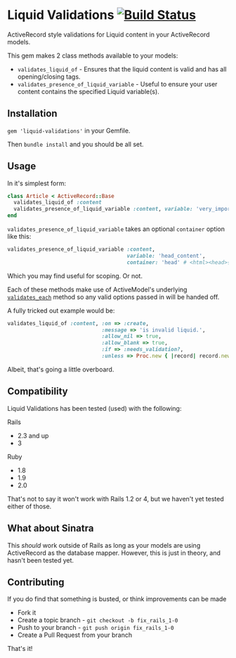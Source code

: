 Liquid Validations [![Build Status](https://travis-ci.org/bigcartel/liquid-validation.png)](https://travis-ci.org/bigcartel/liquid-validation)
=================

ActiveRecord style validations for Liquid content in your ActiveRecord models.

This gem makes 2 class methods available to your models:
  * `validates_liquid_of` - Ensures that the liquid content is valid and has all opening/closing tags.
  * `validates_presence_of_liquid_variable` - Useful to ensure your user content contains the specified Liquid variable(s).

Installation
--------

`gem 'liquid-validations'` in your Gemfile.

Then `bundle install` and you should be all set.


Usage
--------

In it's simplest form:

``` ruby
class Article < ActiveRecord::Base
  validates_liquid_of :content
  validates_presence_of_liquid_variable :content, variable: 'very_important_variable'
end
```

`validates_presence_of_liquid_variable` takes an optional `container` option like this:

``` ruby
validates_presence_of_liquid_variable :content, 
                                      variable: 'head_content', 
                                      container: 'head' # <html><head>{{ head_content }}</head>...
```

Which you may find useful for scoping. Or not.



Each of these methods make use of ActiveModel's underlying [`validates_each`](http://apidock.com/rails/ActiveModel/Validations/ClassMethods/validates_each) method so any valid options passed in will be handed off.

A fully tricked out example would be:

``` ruby
validates_liquid_of :content, :on => :create, 
                              :message => 'is invalid liquid.', 
                              :allow_nil => true, 
                              :allow_blank => true, 
                              :if => :needs_validation?,
                              :unless => Proc.new { |record| record.new_record? }
```

Albeit, that's going a little overboard.


Compatibility
--------

Liquid Validations has been tested (used) with the following:

Rails
 * 2.3 and up
 * 3

Ruby
 * 1.8
 * 1.9
 * 2.0

That's not to say it won't work with Rails 1.2 or 4, but we haven't yet tested either of those.

What about Sinatra
--------

This *should* work outside of Rails as long as your models are using ActiveRecord as the database mapper. However, this is just in theory, and hasn't been tested yet.


Contributing
--------

If you do find that something is busted, or think improvements can be made

 * Fork it
 * Create a topic branch - `git checkout -b fix_rails_1-0`
 * Push to your branch - `git push origin fix_rails_1-0`
 * Create a Pull Request from your branch

That's it!
